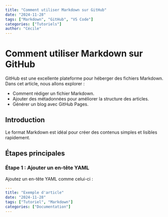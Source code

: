 ```yaml
---
title: "Comment utiliser Markdown sur GitHub"
date: "2024-11-28"
tags: ["Markdown", "GitHub", "VS Code"]
categories: ["Tutoriels"]
author: "Cécile"
---
```


# Comment utiliser Markdown sur GitHub

GitHub est une excellente plateforme pour héberger des fichiers Markdown. Dans cet article, nous allons explorer :

- Comment rédiger un fichier Markdown.
- Ajouter des métadonnées pour améliorer la structure des articles.
- Générer un blog avec GitHub Pages.

## Introduction

Le format Markdown est idéal pour créer des contenus simples et lisibles rapidement.

## Étapes principales

### Étape 1 : Ajouter un en-tête YAML

Ajoutez un en-tête YAML comme celui-ci :

```yaml
---
title: "Exemple d'article"
date: "2024-11-28"
tags: ["Tutoriel", "Markdown"]
categories: ["Documentation"]
---
